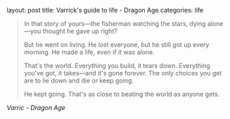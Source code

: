 layout: post
title: Varrick's guide to life - Dragon Age
categories: life

> In that story of yours—the fisherman watching the stars,
>  dying alone—you thought he gave up right?
>  
> But he went on living. 
> He lost everyone, but he still got up every morning. 
> He made a life, even if it was alone. 
> 
> That's the world. 
> Everything you build, it tears down.
> Everything you've got, it takes—and it's gone forever. 
> The only choices you get are to lie down and die or keep going.
>  
> He kept going.
> That's as close to beating the world as anyone gets.

 *Varric - Dragon Age*
<!--stackedit_data:
eyJoaXN0b3J5IjpbMTI3MjYxMTcyXX0=
-->